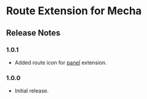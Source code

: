 Route Extension for Mecha
=========================

Release Notes
-------------

### 1.0.1

 - Added route icon for [panel](https://github.com/mecha-cms/x.panel) extension.

### 1.0.0

 - Initial release.
